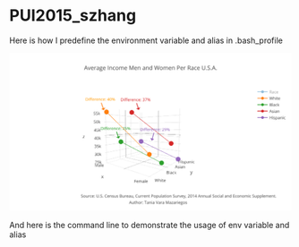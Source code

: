# PUI2015_szhang
Here is how I predefine the environment variable and alias in .bash_profile

![alt image](https://github.com/seuen/PUI2015_szhang/blob/master/HW8/Peer%20Review/tania.png)

And here is the command line to demonstrate the usage of env variable and alias
